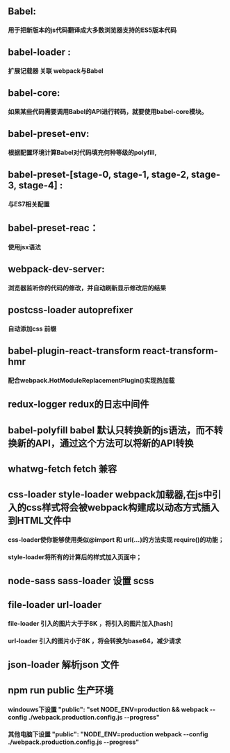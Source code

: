 ## Babel:
#### 用于把新版本的js代码翻译成大多数浏览器支持的ES5版本代码
## babel-loader :
#### 扩展记载器  关联 webpack与Babel
## babel-core:
#### 如果某些代码需要调用Babel的API进行转码，就要使用babel-core模块。
## babel-preset-env:
#### 根据配置环境计算Babel对代码填充何种等级的polyfill,
## babel-preset-[stage-0, stage-1, stage-2, stage-3, stage-4] :
#### 与ES7相关配置
## babel-preset-reac：
#### 使用jsx语法
## webpack-dev-server:
#### 浏览器监听你的代码的修改，并自动刷新显示修改后的结果
## postcss-loader autoprefixer
#### 自动添加css 前缀
## babel-plugin-react-transform react-transform-hmr
#### 配合webpack.HotModuleReplacementPlugin()实现热加载
## redux-logger    redux的日志中间件
## babel-polyfill    babel 默认只转换新的js语法，而不转换新的API，通过这个方法可以将新的API转换
## whatwg-fetch   fetch 兼容
## css-loader style-loader    webpack加载器,在js中引入的css样式将会被webpack构建成以动态方式插入到HTML文件中
#### css-loader使你能够使用类似@import 和 url(…)的方法实现 require()的功能；
#### style-loader将所有的计算后的样式加入页面中；
## node-sass sass-loader   设置 scss
## file-loader url-loader
#### file-loader 引入的图片大于于8K ，将引入的图片加入[hash]
#### url-loader 引入的图片小于8K ，将会转换为base64，减少请求
## json-loader  解析json 文件
## npm run public  生产环境
#### windouws下设置 "public": "set NODE_ENV=production && webpack --config ./webpack.production.config.js --progress"
#### 其他电脑下设置 "public": "NODE_ENV=production webpack --config ./webpack.production.config.js --progress"
